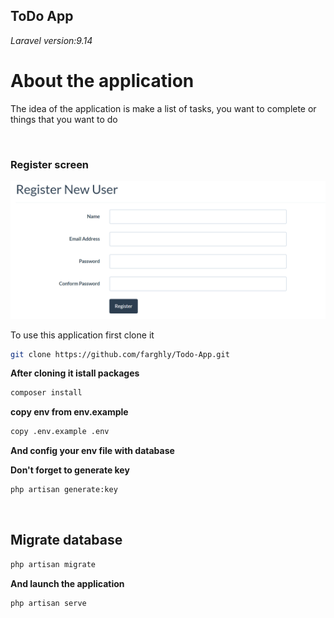 ## ToDo App
*Laravel version:9.14*

# About the application

The idea of the application is make a list of tasks, you want to complete or things that you want to do

<br />

<!-- ## Screenshots from application -->
 
### **Register screen**
<img src="https://github.com/farghly/Todo-App/blob/master/public/img/appScreenshots/Register-Screen.PNG" width="512"/>


<br />

To use this application first clone it 
```bash
git clone https://github.com/farghly/Todo-App.git
```
**After cloning it istall packages**
```bash
composer install
```
**copy env from env.example**
```bash
copy .env.example .env
```

**And config your env file with database**

**Don't forget to generate key**
```bash
php artisan generate:key
```
<br/>

## **Migrate database**
```bash
php artisan migrate
```

**And launch the application**
```code
php artisan serve
```